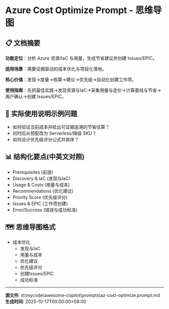 # Azure Cost Optimize Prompt - 思维导图

## 📋 文档摘要

**功能定位**：分析 Azure 资源/IaC 与用量，生成节省建议并创建 Issues/EPIC。

**适用场景**：需要证据驱动的成本优化与项目化落地。

**核心价值**：发现→度量→核算→建议→优先级→自动化创建工作项。

**使用指南**：先抓最佳实践→发现资源与IaC→采集用量与定价→计算基线与节省→用户确认→创建 Issues/EPIC。

## 🎯 实际使用说明示例问题

- 如何验证当前成本并给出可证据追溯的节省估算？
- 何时应从预配改为 Serverless/降级 SKU？
- 如何设计优先级评分公式并排序？

## 📊 结构化要点(中英文对照)

- Prerequisites (前提)
- Discovery & IaC (发现与IaC)
- Usage & Costs (用量与成本)
- Recommendations (优化建议)
- Priority Score (优先级评分)
- Issues & EPIC (工作项创建)
- Error/Success (错误与成功标准)

## 🗺️ 思维导图格式

- 成本优化
  - 发现与IaC
  - 用量与成本
  - 优化建议
  - 优先级评分
  - 创建Issues/EPIC
  - 成功标准

---
**源文件**: d:\mycode\awesome-copilot\prompts\az-cost-optimize.prompt.md
**生成时间**: 2025-10-17T00:00:00+08:00
